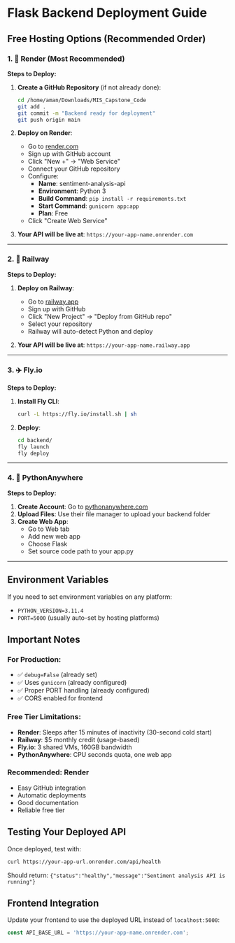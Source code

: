 # Flask Backend Deployment Guide

## Free Hosting Options (Recommended Order)

### 1. 🚀 **Render** (Most Recommended)

**Steps to Deploy:**

1. **Create a GitHub Repository** (if not already done):
   ```bash
   cd /home/aman/Downloads/MIS_Capstone_Code
   git add .
   git commit -m "Backend ready for deployment"
   git push origin main
   ```

2. **Deploy on Render**:
   - Go to [render.com](https://render.com)
   - Sign up with GitHub account
   - Click "New +" → "Web Service"
   - Connect your GitHub repository
   - Configure:
     - **Name**: sentiment-analysis-api
     - **Environment**: Python 3
     - **Build Command**: `pip install -r requirements.txt`
     - **Start Command**: `gunicorn app:app`
     - **Plan**: Free
   - Click "Create Web Service"

3. **Your API will be live at**: `https://your-app-name.onrender.com`

---

### 2. 🚄 **Railway**

**Steps to Deploy:**

1. **Deploy on Railway**:
   - Go to [railway.app](https://railway.app)
   - Sign up with GitHub
   - Click "New Project" → "Deploy from GitHub repo"
   - Select your repository
   - Railway will auto-detect Python and deploy

2. **Your API will be live at**: `https://your-app-name.railway.app`

---

### 3. ✈️ **Fly.io**

**Steps to Deploy:**

1. **Install Fly CLI**:
   ```bash
   curl -L https://fly.io/install.sh | sh
   ```

2. **Deploy**:
   ```bash
   cd backend/
   fly launch
   fly deploy
   ```

---

### 4. 🐍 **PythonAnywhere**

**Steps to Deploy:**

1. **Create Account**: Go to [pythonanywhere.com](https://pythonanywhere.com)
2. **Upload Files**: Use their file manager to upload your backend folder
3. **Create Web App**: 
   - Go to Web tab
   - Add new web app
   - Choose Flask
   - Set source code path to your app.py

---

## Environment Variables

If you need to set environment variables on any platform:

- `PYTHON_VERSION=3.11.4`
- `PORT=5000` (usually auto-set by hosting platforms)

## Important Notes

### For Production:
- ✅ `debug=False` (already set)
- ✅ Uses `gunicorn` (already configured)
- ✅ Proper PORT handling (already configured)
- ✅ CORS enabled for frontend

### Free Tier Limitations:
- **Render**: Sleeps after 15 minutes of inactivity (30-second cold start)
- **Railway**: $5 monthly credit (usage-based)
- **Fly.io**: 3 shared VMs, 160GB bandwidth
- **PythonAnywhere**: CPU seconds quota, one web app

### Recommended: Render
- Easy GitHub integration
- Automatic deployments
- Good documentation
- Reliable free tier

## Testing Your Deployed API

Once deployed, test with:

```bash
curl https://your-app-url.onrender.com/api/health
```

Should return: `{"status":"healthy","message":"Sentiment analysis API is running"}`

## Frontend Integration

Update your frontend to use the deployed URL instead of `localhost:5000`:

```javascript
const API_BASE_URL = 'https://your-app-name.onrender.com';
```
